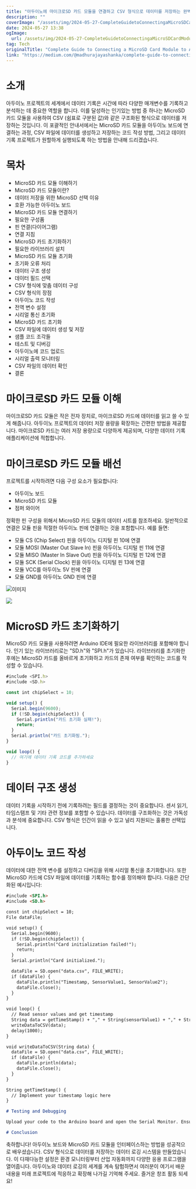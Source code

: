 ```yaml
---
title: "아두이노에 마이크로SD 카드 모듈을 연결하고 CSV 형식으로 데이터를 저장하는 완벽한 가이드"
description: ""
coverImage: "/assets/img/2024-05-27-CompleteGuidetoConnectingaMicroSDCardModuletoArduinoandSavingDatainCSVFormat_0.png"
date: 2024-05-27 13:38
ogImage: 
  url: /assets/img/2024-05-27-CompleteGuidetoConnectingaMicroSDCardModuletoArduinoandSavingDatainCSVFormat_0.png
tag: Tech
originalTitle: "Complete Guide to Connecting a MicroSD Card Module to Arduino and Saving Data in CSV Format"
link: "https://medium.com/@madhurajayashanka/complete-guide-to-connecting-a-microsd-card-module-to-arduino-and-saving-data-in-csv-format-1f30a163cab"
---
```



# 소개

아두이노 프로젝트의 세계에서 데이터 기록은 시간에 따라 다양한 매개변수를 기록하고 분석하는 데 중요한 역할을 합니다. 이를 달성하는 인기있는 방법 중 하나는 MicroSD 카드 모듈을 사용하여 CSV (쉼표로 구분된 값)와 같은 구조화된 형식으로 데이터를 저장하는 것입니다. 이 포괄적인 안내서에서는 MicroSD 카드 모듈을 아두이노 보드에 연결하는 과정, CSV 파일에 데이터를 생성하고 저장하는 코드 작성 방법, 그리고 데이터 기록 프로젝트가 원할하게 실행되도록 하는 방법을 안내해 드리겠습니다.

# 목차

- MicroSD 카드 모듈 이해하기
- MicroSD 카드 모듈이란?
- 데이터 저장을 위한 MicroSD 선택 이유
- 호환 가능한 아두이노 보드
- MicroSD 카드 모듈 연결하기
- 필요한 구성품
- 핀 연결(다이어그램)
- 연결 지침
- MicroSD 카드 초기화하기
- 필요한 라이브러리 설치
- MicroSD 카드 모듈 초기화
- 초기화 오류 처리
- 데이터 구조 생성
- 데이터 필드 선택
- CSV 형식에 맞춤 데이터 구성
- CSV 형식의 장점
- 아두이노 코드 작성
- 전역 변수 설정
- 시리얼 통신 초기화
- MicroSD 카드 초기화
- CSV 파일에 데이터 생성 및 저장
- 샘플 코드 조각들
- 테스트 및 디버깅
- 아두이노에 코드 업로드
- 시리얼 출력 모니터링
- CSV 파일의 데이터 확인
- 결론

<div class="content-ad"></div>

# 마이크로SD 카드 모듈 이해

마이크로SD 카드 모듈은 작은 전자 장치로, 마이크로SD 카드에 데이터를 읽고 쓸 수 있게 해줍니다. 아두이노 프로젝트의 데이터 저장 용량을 확장하는 간편한 방법을 제공합니다. 마이크로SD 카드는 여러 저장 용량으로 다양하게 제공되며, 다양한 데이터 기록 애플리케이션에 적합합니다.

# 마이크로SD 카드 모듈 배선

프로젝트를 시작하려면 다음 구성 요소가 필요합니다:

<div class="content-ad"></div>

- 아두이노 보드
- MicroSD 카드 모듈
- 점퍼 와이어

정확한 핀 구성을 위해서 MicroSD 카드 모듈의 데이터 시트를 참조하세요. 일반적으로 연결은 모듈 핀을 적절한 아두이노 핀에 연결하는 것을 포함합니다. 예를 들면:

- 모듈 CS (Chip Select) 핀을 아두이노 디지털 핀 10에 연결
- 모듈 MOSI (Master Out Slave In) 핀을 아두이노 디지털 핀 11에 연결
- 모듈 MISO (Master In Slave Out) 핀을 아두이노 디지털 핀 12에 연결
- 모듈 SCK (Serial Clock) 핀을 아두이노 디지털 핀 13에 연결
- 모듈 VCC를 아두이노 5V 핀에 연결
- 모듈 GND를 아두이노 GND 핀에 연결

![이미지](/assets/img/2024-05-27-CompleteGuidetoConnectingaMicroSDCardModuletoArduinoandSavingDatainCSVFormat_0.png)

<div class="content-ad"></div>

<img src="/assets/img/2024-05-27-CompleteGuidetoConnectingaMicroSDCardModuletoArduinoandSavingDatainCSVFormat_1.png" />

# MicroSD 카드 초기화하기

MicroSD 카드 모듈을 사용하려면 Arduino IDE에 필요한 라이브러리를 포함해야 합니다. 인기 있는 라이브러리로는 "SD.h"와 "SPI.h"가 있습니다. 라이브러리를 초기화한 후에는 MicroSD 카드를 올바르게 초기화하고 카드의 존재 여부를 확인하는 코드를 작성할 수 있습니다.

```js
#include <SPI.h>
#include <SD.h>

const int chipSelect = 10;

void setup() {
  Serial.begin(9600);
  if (!SD.begin(chipSelect)) {
    Serial.println("카드 초기화 실패!");
    return;
  }
  Serial.println("카드 초기화됨.");
}

void loop() {
  // 여기에 데이터 기록 코드를 추가하세요
}
```

<div class="content-ad"></div>

# 데이터 구조 생성

데이터 기록을 시작하기 전에 기록하려는 필드를 결정하는 것이 중요합니다. 센서 읽기, 타임스탬프 및 기타 관련 정보를 포함할 수 있습니다. 데이터를 구조화하는 것은 가독성과 분석에 중요합니다. CSV 형식은 인간이 읽을 수 있고 널리 지원되는 훌륭한 선택입니다.

# 아두이노 코드 작성

데이터에 대한 전역 변수를 설정하고 디버깅을 위해 시리얼 통신을 초기화합니다. 또한 MicroSD 카드에 CSV 파일에 데이터를 기록하는 함수를 정의해야 합니다. 다음은 간단화된 예시입니다:

<div class="content-ad"></div>

```markdown
#include <SPI.h>
#include <SD.h>

const int chipSelect = 10;
File dataFile;

void setup() {
  Serial.begin(9600);
  if (!SD.begin(chipSelect)) {
    Serial.println("Card initialization failed!");
    return;
  }
  Serial.println("Card initialized.");

  dataFile = SD.open("data.csv", FILE_WRITE);
  if (dataFile) {
    dataFile.println("Timestamp, SensorValue1, SensorValue2");
    dataFile.close();
  }
}

void loop() {
  // Read sensor values and get timestamp
  String data = getTimeStamp() + "," + String(sensorValue1) + "," + String(sensorValue2);
  writeDataToCSV(data);
  delay(1000);
}

void writeDataToCSV(String data) {
  dataFile = SD.open("data.csv", FILE_WRITE);
  if (dataFile) {
    dataFile.println(data);
    dataFile.close();
  }
}

String getTimeStamp() {
  // Implement your timestamp logic here
}

# Testing and Debugging

Upload your code to the Arduino board and open the Serial Monitor. Ensure that the initialization messages are displayed without errors. As your code logs data, you should see the CSV file being populated on the MicroSD card.

# Conclusion
```

<div class="content-ad"></div>

축하합니다! 아두이노 보드와 MicroSD 카드 모듈을 인터페이스하는 방법을 성공적으로 배우셨습니다. CSV 형식으로 데이터를 저장하는 데이터 로깅 시스템을 만들었습니다. 이 다재다능한 설정은 환경 모니터링부터 산업 자동화까지 다양한 응용 프로그램을 열어줍니다. 아두이노와 데이터 로깅의 세계를 계속 탐험하면서 여러분이 여기서 배운 내용을 미래 프로젝트에 적응하고 확장해 나가길 기억해 주세요. 즐거운 창조 활동 되세요!